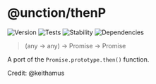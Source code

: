 # @unction/thenP

![Version][BADGE_VERSION]
![Tests][BADGE_TRAVIS]
![Stability][BADGE_STABILITY]
![Dependencies][BADGE_DEPENDENCY]

> (any -> any) -> Promise<any> -> Promise<any>

A port of the `Promise.prototype.then()` function.

Credit: @keithamus

[BADGE_TRAVIS]: https://img.shields.io/travis/krainboltgreene/unction.js.svg?maxAge=2592000&style=flat-square
[BADGE_VERSION]: https://img.shields.io/npm/v/@unction/thenP.svg?maxAge=2592000&style=flat-square
[BADGE_STABILITY]: https://img.shields.io/badge/stability-strong-green.svg?maxAge=2592000&style=flat-square
[BADGE_DEPENDENCY]: https://img.shields.io/david/krainboltgreene/unction.js.svg?maxAge=2592000&style=flat-square
